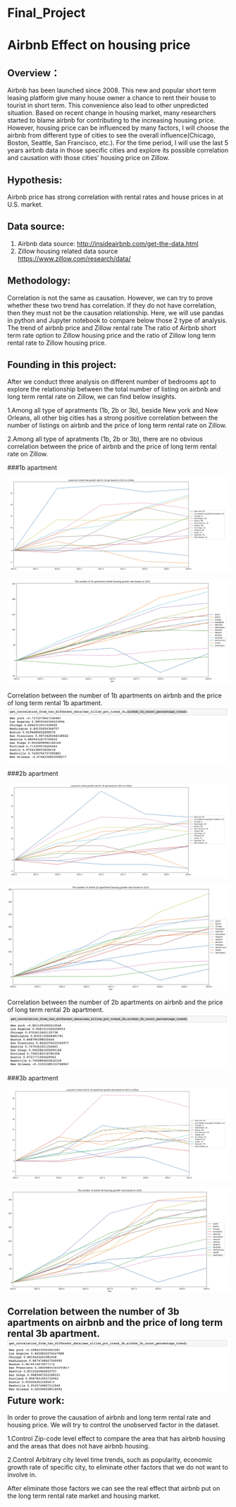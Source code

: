 # Final_Project

Airbnb Effect on housing price
================================


Overview：
------------------
Airbnb has been launched since 2008. This new and popular short term leasing platform give many house owner a chance to rent their house to tourist in short term. This convenience also lead to other unpredicted situation. Based on recent change in housing market, many researchers started to blame airbnb for contributing to the increasing housing price. 
However, housing price can be influenced by many factors, I will choose the airbnb from different type of cities to see the overall influence(Chicago, Boston, Seattle, San Francisco, etc.). For the time period, I will use the last 5 years airbnb data in those specific cities and explore its possible correlation and causation with those cities’ housing price on Zillow.

Hypothesis:
----------------
Airbnb price has strong correlation with rental rates and house prices in at U.S. market.


Data source:
-----------------
1. Airbnb data source: http://insideairbnb.com/get-the-data.html 
2. Zillow housing related data source https://www.zillow.com/research/data/

Methodology:
-----------------
Correlation is not the same as causation. However, we can try to prove whether these two trend has correlation. If they do not have correlation, then they must not be the causation relationship.
Here, we will use pandas in python and Jupyter notebook to compare below those 2 type of analysis.
The trend of airbnb price and Zillow rental rate
The ratio of Airbnb short term rate option to Zillow housing price and the ratio of  Zillow long term rental rate to Zillow housing price.

Founding in this project:
--------------------------
After we conduct three analysis on different number of bedrooms apt to explore the relationship between the total number of listing on airbnb and long term rental rate on Zillow, we can find below insights.

1.Among all type of apratments (1b, 2b or 3b), beside New york and New Orleans, all other big cities has a strong positive correlation between the number of listings on airbnb and the price of long term rental rate on Zillow.

2.Among all type of apratments (1b, 2b or 3b), there are no obvious correlation between the price of airbnb and the price of long term rental rate on Zillow.

###1b apartment

![](https://github.com/cye2277/Final_Project/blob/master/image%20for%20project/Screen%20Shot%202019-05-03%20at%203.37.25%20PM.png)  

![](https://github.com/cye2277/Final_Project/blob/master/image%20for%20project/Screen%20Shot%202019-05-03%20at%203.37.33%20PM.png)  

Correlation between the number of 1b apartments on airbnb and the price of long term rental 1b apartment.
![](https://github.com/cye2277/Final_Project/blob/master/image%20for%20project/Screen%20Shot%202019-05-03%20at%203.37.47%20PM.png)  

###2b apartment

![](https://github.com/cye2277/Final_Project/blob/master/image%20for%20project/Screen%20Shot%202019-05-03%20at%203.38.02%20PM.png)  

![](https://github.com/cye2277/Final_Project/blob/master/image%20for%20project/Screen%20Shot%202019-05-03%20at%203.38.12%20PM.png)  


Correlation between the number of 2b apartments on airbnb and the price of long term rental 2b apartment.
![](https://github.com/cye2277/Final_Project/blob/master/image%20for%20project/Screen%20Shot%202019-05-03%20at%203.38.20%20PM.png)  


###3b apartment

![](https://github.com/cye2277/Final_Project/blob/master/image%20for%20project/Screen%20Shot%202019-05-03%20at%203.38.28%20PM.png)  

![](https://github.com/cye2277/Final_Project/blob/master/image%20for%20project/Screen%20Shot%202019-05-03%20at%203.38.35%20PM.png)  


Correlation between the number of 3b apartments on airbnb and the price of long term rental 3b apartment.
![](https://github.com/cye2277/Final_Project/blob/master/image%20for%20project/Screen%20Shot%202019-05-03%20at%203.38.41%20PM.png)  
Future work: 
-------------------------

In order to prove the causation of airbnb and long term rental rate and housing price. We will try to control the unobserved factor in the dataset. 

1.Control Zip-code level effect to compare the area that has airbnb housing and the areas that does not have airbnb housing. 

2.Control Arbitrary city level time trends, such as popularity, economic growth rate of specific city, to eliminate other factors that we do not want to involve in. 

After eliminate those factors we can see the real effect that airbnb put on the long term rental rate market and housing market.
